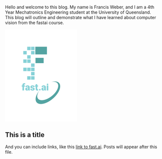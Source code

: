 Hello and welcome to this blog. My name is Francis Weber, and I am a 4th Year Mechatronics Engineering student at the University of Queensland. This blog will outline and demonstrate what I have learned about computer vision from the fastai course.


![Image of fast.ai logo](images/logo.png)

## This is a title

And you can include links, like this [link to fast.ai](https://www.fast.ai). Posts will appear after this file. 
